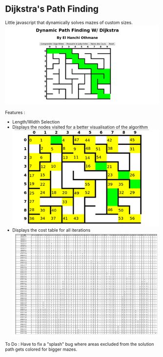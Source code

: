 # Dijkstra's Path Finding

Little javascript that dynamically solves mazes of custom sizes.
![MazeExample](MazeExample.png)

Features : 
- Length/Width Selection
- Displays the nodes visited for a better visualisation of the algorithm
![Logic](Logic.png)
- Displays the cost table for all iterations
![CostTable](CostTable.png)

To Do : Have to fix a "splash" bug where areas excluded from the solution path gets colored for bigger mazes.
